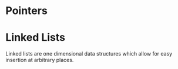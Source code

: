 Pointers
========

Linked Lists
============

Linked lists are one dimensional data structures which allow for easy insertion
at arbitrary places.